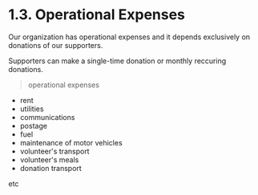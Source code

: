 # 1.3. Operational Expenses

Our organization has operational expenses and it depends exclusively on donations of our supporters. 

Supporters can make a single-time donation or monthly reccuring donations.

> operational expenses

* rent
* utilities
* communications
* postage
* fuel
* maintenance of motor vehicles
* volunteer's transport
* volunteer's meals
* donation transport

etc

